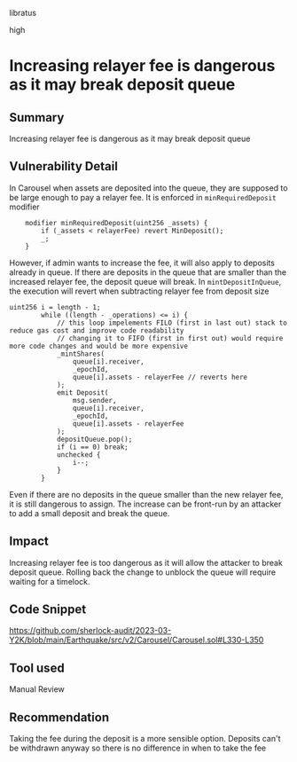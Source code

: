 libratus

high

# Increasing relayer fee is dangerous as it may break deposit queue

## Summary
Increasing relayer fee is dangerous as it may break deposit queue

## Vulnerability Detail
In Carousel when assets are deposited into the queue, they are supposed to be large enough to pay a relayer fee. It is enforced in `minRequiredDeposit` modifier
```solidity
    modifier minRequiredDeposit(uint256 _assets) {
        if (_assets < relayerFee) revert MinDeposit();
        _;
    }
```

However, if admin wants to increase the fee, it will also apply to deposits already in queue. If there are deposits in the queue that are smaller than the increased relayer fee, the deposit queue will break. In `mintDepositInQueue`, the execution will revert when subtracting relayer fee from deposit size
```solidity
uint256 i = length - 1;
        while ((length - _operations) <= i) {
            // this loop impelements FILO (first in last out) stack to reduce gas cost and improve code readability
            // changing it to FIFO (first in first out) would require more code changes and would be more expensive
            _mintShares(
                queue[i].receiver,
                _epochId,
                queue[i].assets - relayerFee // reverts here
            );
            emit Deposit(
                msg.sender,
                queue[i].receiver,
                _epochId,
                queue[i].assets - relayerFee
            );
            depositQueue.pop();
            if (i == 0) break;
            unchecked {
                i--;
            }
        }
```

Even if there are no deposits in the queue smaller than the new relayer fee, it is still dangerous to assign. The increase can be front-run by an attacker to add a small deposit and break the queue.

## Impact
Increasing relayer fee is too dangerous as it will allow the attacker to break deposit queue. Rolling back the change to unblock the queue will require waiting for a timelock.

## Code Snippet
https://github.com/sherlock-audit/2023-03-Y2K/blob/main/Earthquake/src/v2/Carousel/Carousel.sol#L330-L350

## Tool used

Manual Review

## Recommendation
Taking the fee during the deposit is a more sensible option. Deposits can't be withdrawn anyway so there is no difference in when to take the fee